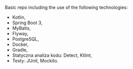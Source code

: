 Basic repo including the use of the following technologies: 

* Kotlin,
* Spring Boot 3,
* MyBatis,
* Flyway,
* PostgreSQL,
* Docker,
* Gradle,
* Statyczna analiza kodu: Detect, Ktlint,
* Testy: JUnit, Mockito.

